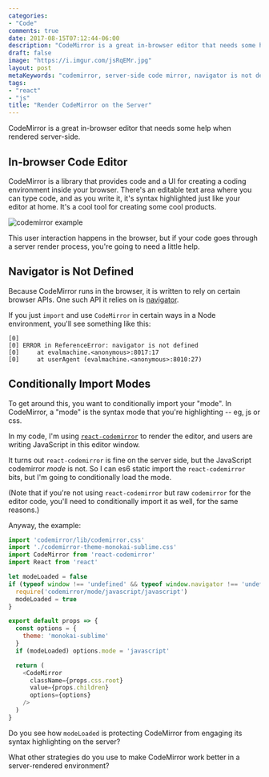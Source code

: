 ```yaml
---
categories:
- "Code"
comments: true
date: 2017-08-15T07:12:44-06:00
description: "CodeMirror is a great in-browser editor that needs some help when rendered server-side."
draft: false
image: "https://i.imgur.com/jsRqEMr.jpg"
layout: post
metaKeywords: "codemirror, server-side code mirror, navigator is not defined, dynamic import"
tags:
- "react"
- "js"
title: "Render CodeMirror on the Server"
---
```


CodeMirror is a great in-browser editor that needs some help when rendered server-side.

<!--more-->

## In-browser Code Editor

CodeMirror is a library that provides code and a UI for creating a coding environment inside your browser.  There's an editable text area where you can type code, and as you write it, it's syntax highlighted just like your editor at home.  It's a cool tool for creating some cool products.

![codemirror example](https://i.imgur.com/A7YbMp3.jpg)

This user interaction happens in the browser, but if your code goes through a server render process, you're going to need a little help.

## Navigator is Not Defined

Because CodeMirror runs in the browser, it is written to rely on certain browser APIs. One such API it relies on is [navigator](https://developer.mozilla.org/en-US/docs/Web/API/Navigator).

If you just `import` and use `CodeMirror` in certain ways in a Node environment, you'll see something like this:

```
[0]
[0] ERROR in ReferenceError: navigator is not defined
[0]     at evalmachine.<anonymous>:8017:17
[0]     at userAgent (evalmachine.<anonymous>:8010:27)
```

## Conditionally Import Modes

To get around this, you want to conditionally import your "mode".  In CodeMirror, a "mode" is the syntax mode that you're highlighting -- eg, js or css.  

In my code, I'm using [`react-codemirror`](https://github.com/JedWatson/react-codemirror) to render the editor, and users are writing JavaScript in this editor window.  

It turns out `react-codemirror` is fine on the server side, but the JavaScript codemirror *mode* is not.  So I can es6 static import the `react-codemirror` bits, but I'm going to conditionally load the mode.

(Note that if you're not using `react-codemirror` but raw `codemirror` for the editor code, you'll need to conditionally import it as well, for the same reasons.)

Anyway, the example:

```js
import 'codemirror/lib/codemirror.css'
import './codemirror-theme-monokai-sublime.css'
import CodeMirror from 'react-codemirror'
import React from 'react'

let modeLoaded = false
if (typeof window !== 'undefined' && typeof window.navigator !== 'undefined') {
  require('codemirror/mode/javascript/javascript')
  modeLoaded = true
}

export default props => {
  const options = {
    theme: 'monokai-sublime'
  }
  if (modeLoaded) options.mode = 'javascript'

  return (
    <CodeMirror
      className={props.css.root}
      value={props.children}
      options={options}
    />
  )
}
```

Do you see how `modeLoaded` is protecting CodeMirror from engaging its syntax highlighting on the server?

What other strategies do you use to make CodeMirror work better in a server-rendered environment?

